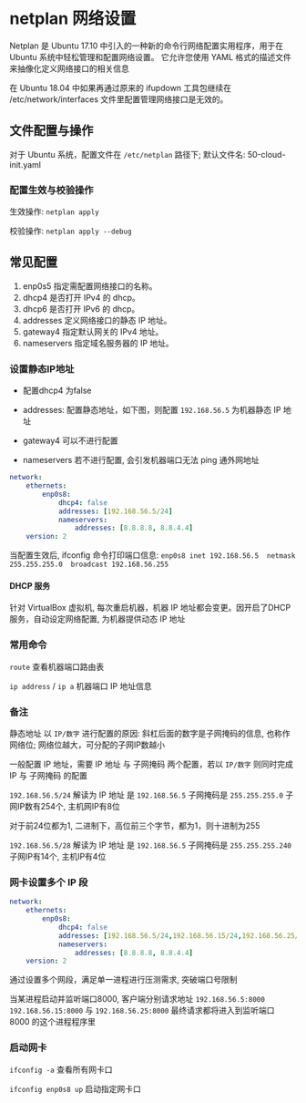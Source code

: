 # netplan 网络设置

Netplan 是 Ubuntu 17.10 中引入的一种新的命令行网络配置实用程序，用于在 Ubuntu 系统中轻松管理和配置网络设置。 它允许您使用 YAML 格式的描述文件来抽像化定义网络接口的相关信息

在 Ubuntu 18.04 中如果再通过原来的 ifupdown 工具包继续在 /etc/network/interfaces 文件里配置管理网络接口是无效的。

## 文件配置与操作

对于 Ubuntu 系统，配置文件在 `/etc/netplan` 路径下; 默认文件名: 50-cloud-init.yaml

### 配置生效与校验操作

生效操作: `netplan apply`

校验操作: `netplan apply --debug`

## 常见配置

1. enp0s5 指定需配置网络接口的名称。
2. dhcp4  是否打开 IPv4 的 dhcp。
3. dhcp6  是否打开 IPv6 的 dhcp。
4. addresses 定义网络接口的静态 IP 地址。
5. gateway4  指定默认网关的 IPv4 地址。
6. nameservers  指定域名服务器的 IP 地址。

### 设置静态IP地址

- 配置dhcp4 为false

- addresses: 配置静态地址，如下图，则配置 `192.168.56.5` 为机器静态 IP 地址

- gateway4 可以不进行配置

- nameservers 若不进行配置, 会引发机器端口无法 ping 通外网地址

```yaml
network:
    ethernets:
        enp0s8:
            dhcp4: false
            addresses: [192.168.56.5/24]
            nameservers:
                addresses: [8.8.8.8, 8.8.4.4]
    version: 2
```

当配置生效后, ifconfig 命令打印端口信息: `enp0s8 inet 192.168.56.5  netmask 255.255.255.0  broadcast 192.168.56.255`

#### DHCP 服务

针对 VirtualBox 虚拟机, 每次重启机器，机器 IP 地址都会变更。因开启了DHCP 服务，自动设定网络配置, 为机器提供动态 IP 地址

### 常用命令

`route` 查看机器端口路由表

`ip address` / `ip a` 机器端口 IP 地址信息

### 备注

静态地址 以 `IP/数字` 进行配置的原因: 斜杠后面的数字是子网掩码的信息, 也称作网络位; 网络位越大，可分配的子网IP数越小

一般配置 IP 地址，需要 IP 地址 与 子网掩码 两个配置，若以 `IP/数字` 则同时完成 IP 与 子网掩码 的配置

`192.168.56.5/24` 解读为 IP 地址 是 `192.168.56.5` 子网掩码是 `255.255.255.0` 子网IP数有254个, 主机网IP有8位

对于前24位都为1, 二进制下，高位前三个字节，都为1，则十进制为255

`192.168.56.5/28` 解读为 IP 地址 是 `192.168.56.5` 子网掩码是 `255.255.255.240` 子网IP有14个, 主机IP有4位

### 网卡设置多个 IP 段

```yaml
network:
    ethernets:
        enp0s8:
            dhcp4: false
            addresses: [192.168.56.5/24,192.168.56.15/24,192.168.56.25/24]
            nameservers:
                addresses: [8.8.8.8, 8.8.4.4]
    version: 2
```

通过设置多个网段，满足单一进程进行压测需求, 突破端口号限制

当某进程启动并监听端口8000, 客户端分别请求地址 `192.168.56.5:8000` `192.168.56.15:8000` 与 `192.168.56.25:8000` 最终请求都将进入到监听端口 8000 的这个进程程序里

### 启动网卡

`ifconfig -a` 查看所有网卡口

`ifconfig enp0s8 up` 启动指定网卡口
